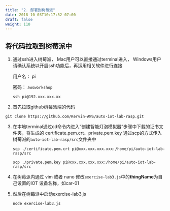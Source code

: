 ```yaml
---
title: "2. 部署到树莓派"
date: 2018-10-03T10:17:52-07:00
draft: false
weight: 110
---
```

## 将代码拉取到树莓派中

1.	通过ssh进入树莓派， Mac用户可以直接通过terminal进入， Windows用户请确认系统以开启ssh功能后，再运用相关软件进行连接

    用户名： pi 

    密码： `awsworkshop`

    ```shell
    ssh pi@192.xxx.xxx.xx
    ```

2.	首先拉取github树莓派端的代码

```shell
git clone https://github.com/Kervin-AWS/auto-iot-lab-rasp.git
```

3.	在本地terminal通过cd命令内进入“创建智能灯泡模拟器”步骤中下载的证书文件夹，将生成的 certificate.pem.crt、private.pem.key 通过scp的方式传入树莓派的`auto-iot-lab-rasp/src`文件夹中

    ```shell
    scp ./certificate.pem.crt pi@xxx.xxx.xxx.xxx:/home/pi/auto-iot-lab-rasp/src

    scp ./private.pem.key pi@xxx.xxx.xxx.xxx:/home/pi/auto-iot-lab-rasp/src
    ```

4. 在树莓派内通过 vim 或者 nano 修改`exercise-lab3.js`中的**thingName**为自己设置的IOT 设备名称，如car-01

5. 然后在树莓派中启动exercise-lab3.js
    ```shell
    node exercise-lab3.js
    ```